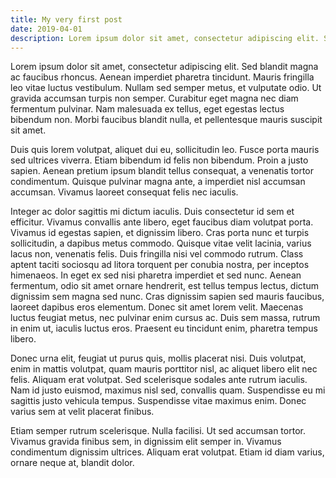 ```yaml
---
title: My very first post
date: 2019-04-01
description: Lorem ipsum dolor sit amet, consectetur adipiscing elit. Suspendisse vitae porttitor erat. Sed vulputate viverra nibh a euismod. Praesent nec rutrum leo. Nam varius tellus eget dolor vulputate tristique. Praesent a quam in augue pulvinar condimentum. Integer tincidunt, mauris ut dapibus accumsan, erat lacus egestas leo, ut auctor dui ipsum ac lorem.
---
```

Lorem ipsum dolor sit amet, consectetur adipiscing elit. Sed blandit magna ac faucibus rhoncus. Aenean imperdiet pharetra tincidunt. Mauris fringilla leo vitae luctus vestibulum. Nullam sed semper metus, et vulputate odio. Ut gravida accumsan turpis non semper. Curabitur eget magna nec diam fermentum pulvinar. Nam malesuada ex tellus, eget egestas lectus bibendum non. Morbi faucibus blandit nulla, et pellentesque mauris suscipit sit amet.

Duis quis lorem volutpat, aliquet dui eu, sollicitudin leo. Fusce porta mauris sed ultrices viverra. Etiam bibendum id felis non bibendum. Proin a justo sapien. Aenean pretium ipsum blandit tellus consequat, a venenatis tortor condimentum. Quisque pulvinar magna ante, a imperdiet nisl accumsan accumsan. Vivamus laoreet consequat felis nec iaculis.

Integer ac dolor sagittis mi dictum iaculis. Duis consectetur id sem et efficitur. Vivamus convallis ante libero, eget faucibus diam volutpat porta. Vivamus id egestas sapien, et dignissim libero. Cras porta nunc et turpis sollicitudin, a dapibus metus commodo. Quisque vitae velit lacinia, varius lacus non, venenatis felis. Duis fringilla nisi vel commodo rutrum. Class aptent taciti sociosqu ad litora torquent per conubia nostra, per inceptos himenaeos. In eget ex sed nisi pharetra imperdiet et sed nunc. Aenean fermentum, odio sit amet ornare hendrerit, est tellus tempus lectus, dictum dignissim sem magna sed nunc. Cras dignissim sapien sed mauris faucibus, laoreet dapibus eros elementum. Donec sit amet lorem velit. Maecenas luctus feugiat metus, nec pulvinar enim cursus ac. Duis sem massa, rutrum in enim ut, iaculis luctus eros. Praesent eu tincidunt enim, pharetra tempus libero.

Donec urna elit, feugiat ut purus quis, mollis placerat nisi. Duis volutpat, enim in mattis volutpat, quam mauris porttitor nisl, ac aliquet libero elit nec felis. Aliquam erat volutpat. Sed scelerisque sodales ante rutrum iaculis. Nam id justo euismod, maximus nisl sed, convallis quam. Suspendisse eu mi sagittis justo vehicula tempus. Suspendisse vitae maximus enim. Donec varius sem at velit placerat finibus.

Etiam semper rutrum scelerisque. Nulla facilisi. Ut sed accumsan tortor. Vivamus gravida finibus sem, in dignissim elit semper in. Vivamus condimentum dignissim ultrices. Aliquam erat volutpat. Etiam id diam varius, ornare neque at, blandit dolor.